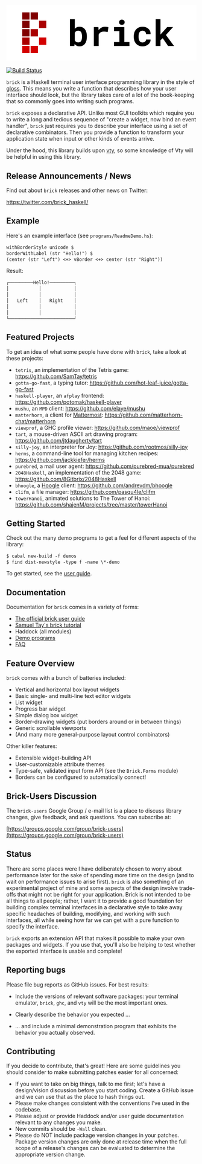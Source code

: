 ![](logo/brick-final-clearbg-with-text.svg)

[![Build Status](https://travis-ci.org/jtdaugherty/brick.svg?branch=master)](https://travis-ci.org/jtdaugherty/brick)

`brick` is a Haskell terminal user interface programming library in the
style of [gloss](http://hackage.haskell.org/package/gloss). This means
you write a function that describes how your user interface should look,
but the library takes care of a lot of the book-keeping that so commonly
goes into writing such programs.

`brick` exposes a declarative API. Unlike most GUI toolkits which
require you to write a long and tedious sequence of "create a widget,
now bind an event handler", `brick` just requires you to describe your
interface using a set of declarative combinators. Then you provide a
function to transform your application state when input or other kinds
of events arrive.

Under the hood, this library builds upon
[vty](http://hackage.haskell.org/package/vty), so some knowledge of Vty
will be helpful in using this library.

Release Announcements / News
----------------------------

Find out about `brick` releases and other news on Twitter:

https://twitter.com/brick_haskell/

Example
-------

Here's an example interface (see `programs/ReadmeDemo.hs`):

```
withBorderStyle unicode $
borderWithLabel (str "Hello!") $
(center (str "Left") <+> vBorder <+> center (str "Right"))
```

Result:

```
┌─────────Hello!─────────┐
│           │            │
│           │            │
│   Left    │   Right    │
│           │            │
│           │            │
└────────────────────────┘
```

Featured Projects
-----------------

To get an idea of what some people have done with `brick`, take a look
at these projects:

 * `tetris`, an implementation of the Tetris game: https://github.com/SamTay/tetris
 * `gotta-go-fast`, a typing tutor: https://github.com/hot-leaf-juice/gotta-go-fast
 * `haskell-player`, an `afplay` frontend: https://github.com/potomak/haskell-player
 * `mushu`, an `MPD` client: https://github.com/elaye/mushu
 * `matterhorn`, a client for [Mattermost](https://about.mattermost.com/): https://github.com/matterhorn-chat/matterhorn
 * `viewprof`, a GHC profile viewer: https://github.com/maoe/viewprof
 * `tart`, a mouse-driven ASCII art drawing program: https://github.com/jtdaugherty/tart
 * `silly-joy`, an interpreter for Joy: https://github.com/rootmos/silly-joy
 * `herms`, a command-line tool for managing kitchen recipes: https://github.com/jackkiefer/herms
 * `purebred`, a mail user agent: https://github.com/purebred-mua/purebred
 * `2048Haskell`, an implementation of the 2048 game: https://github.com/8Gitbrix/2048Haskell
 * `bhoogle`, a [Hoogle](https://www.haskell.org/hoogle/) client: https://github.com/andrevdm/bhoogle
 * `clifm`, a file manager: https://github.com/pasqu4le/clifm
 * `towerHanoi`, animated solutions to The Tower of Hanoi: https://github.com/shajenM/projects/tree/master/towerHanoi

Getting Started
---------------

Check out the many demo programs to get a feel for different aspects of
the library:

```
$ cabal new-build -f demos
$ find dist-newstyle -type f -name \*-demo
```

To get started, see the [user guide](https://github.com/jtdaugherty/brick/blob/master/docs/guide.rst).

Documentation
-------------

Documentation for `brick` comes in a variety of forms:

* [The official brick user guide](https://github.com/jtdaugherty/brick/blob/master/docs/guide.rst)
* [Samuel Tay's brick tutorial](https://github.com/jtdaugherty/brick/blob/master/docs/samtay-tutorial.md)
* Haddock (all modules)
* [Demo programs](https://github.com/jtdaugherty/brick/blob/master/programs)
* [FAQ](https://github.com/jtdaugherty/brick/blob/master/FAQ.md)

Feature Overview
----------------

`brick` comes with a bunch of batteries included:

 * Vertical and horizontal box layout widgets
 * Basic single- and multi-line text editor widgets
 * List widget
 * Progress bar widget
 * Simple dialog box widget
 * Border-drawing widgets (put borders around or in between things)
 * Generic scrollable viewports
 * (And many more general-purpose layout control combinators)

Other killer features:
 * Extensible widget-building API
 * User-customizable attribute themes
 * Type-safe, validated input form API (see the `Brick.Forms` module)
 * Borders can be configured to automatically connect!

Brick-Users Discussion
----------------------

The `brick-users` Google Group / e-mail list is a place to discuss
library changes, give feedback, and ask questions. You can subscribe at:

[https://groups.google.com/group/brick-users](https://groups.google.com/group/brick-users)

Status
------

There are some places were I have deliberately chosen to worry about
performance later for the sake of spending more time on the design
(and to wait on performance issues to arise first). `brick` is also
something of an experimental project of mine and some aspects of the
design involve trade-offs that might not be right for your application.
Brick is not intended to be all things to all people; rather, I want it
to provide a good foundation for building complex terminal interfaces
in a declarative style to take away specific headaches of building,
modifying, and working with such interfaces, all while seeing how far we
can get with a pure function to specify the interface.

`brick` exports an extension API that makes it possible to make your own
packages and widgets. If you use that, you'll also be helping to test
whether the exported interface is usable and complete!

Reporting bugs
--------------

Please file bug reports as GitHub issues.  For best results:

 - Include the versions of relevant software packages: your terminal
   emulator, `brick`, `ghc`, and `vty` will be the most important
   ones.

 - Clearly describe the behavior you expected ...

 - ... and include a minimal demonstration program that exhibits the
   behavior you actually observed.

Contributing
------------

If you decide to contribute, that's great! Here are some guidelines you
should consider to make submitting patches easier for all concerned:

 - If you want to take on big things, talk to me first; let's have a
   design/vision discussion before you start coding. Create a GitHub
   issue and we can use that as the place to hash things out.
 - Please make changes consistent with the conventions I've used in the
   codebase.
 - Please adjust or provide Haddock and/or user guide documentation
   relevant to any changes you make.
 - New commits should be `-Wall` clean.
 - Please do NOT include package version changes in your patches.
   Package version changes are only done at release time when the full
   scope of a release's changes can be evaluated to determine the
   appropriate version change.
